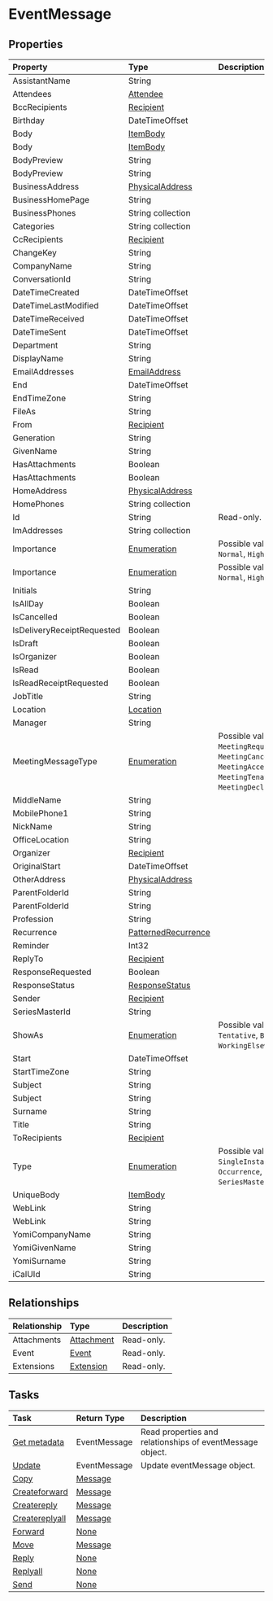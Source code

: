 # EventMessage



## Properties
| Property	   | Type	|Description|
|:---------------|:--------|:----------|
|AssistantName|String||
|Attendees|[Attendee](attendee.md)||
|BccRecipients|[Recipient](recipient.md)||
|Birthday|DateTimeOffset||
|Body|[ItemBody](itembody.md)||
|Body|[ItemBody](itembody.md)||
|BodyPreview|String||
|BodyPreview|String||
|BusinessAddress|[PhysicalAddress](physicaladdress.md)||
|BusinessHomePage|String||
|BusinessPhones|String collection||
|Categories|String collection||
|CcRecipients|[Recipient](recipient.md)||
|ChangeKey|String||
|CompanyName|String||
|ConversationId|String||
|DateTimeCreated|DateTimeOffset||
|DateTimeLastModified|DateTimeOffset||
|DateTimeReceived|DateTimeOffset||
|DateTimeSent|DateTimeOffset||
|Department|String||
|DisplayName|String||
|EmailAddresses|[EmailAddress](emailaddress.md)||
|End|DateTimeOffset||
|EndTimeZone|String||
|FileAs|String||
|From|[Recipient](recipient.md)||
|Generation|String||
|GivenName|String||
|HasAttachments|Boolean||
|HasAttachments|Boolean||
|HomeAddress|[PhysicalAddress](physicaladdress.md)||
|HomePhones|String collection||
|Id|String| Read-only.|
|ImAddresses|String collection||
|Importance|[Enumeration](enumeration.md)| Possible values are: `Low`, `Normal`, `High`.|
|Importance|[Enumeration](enumeration.md)| Possible values are: `Low`, `Normal`, `High`.|
|Initials|String||
|IsAllDay|Boolean||
|IsCancelled|Boolean||
|IsDeliveryReceiptRequested|Boolean||
|IsDraft|Boolean||
|IsOrganizer|Boolean||
|IsRead|Boolean||
|IsReadReceiptRequested|Boolean||
|JobTitle|String||
|Location|[Location](location.md)||
|Manager|String||
|MeetingMessageType|[Enumeration](enumeration.md)| Possible values are: `None`, `MeetingRequest`, `MeetingCancelled`, `MeetingAccepted`, `MeetingTenativelyAccepted`, `MeetingDeclined`.|
|MiddleName|String||
|MobilePhone1|String||
|NickName|String||
|OfficeLocation|String||
|Organizer|[Recipient](recipient.md)||
|OriginalStart|DateTimeOffset||
|OtherAddress|[PhysicalAddress](physicaladdress.md)||
|ParentFolderId|String||
|ParentFolderId|String||
|Profession|String||
|Recurrence|[PatternedRecurrence](patternedrecurrence.md)||
|Reminder|Int32||
|ReplyTo|[Recipient](recipient.md)||
|ResponseRequested|Boolean||
|ResponseStatus|[ResponseStatus](responsestatus.md)||
|Sender|[Recipient](recipient.md)||
|SeriesMasterId|String||
|ShowAs|[Enumeration](enumeration.md)| Possible values are: `Free`, `Tentative`, `Busy`, `Oof`, `WorkingElsewhere`, `Unknown`.|
|Start|DateTimeOffset||
|StartTimeZone|String||
|Subject|String||
|Subject|String||
|Surname|String||
|Title|String||
|ToRecipients|[Recipient](recipient.md)||
|Type|[Enumeration](enumeration.md)| Possible values are: `SingleInstance`, `Occurrence`, `Exception`, `SeriesMaster`.|
|UniqueBody|[ItemBody](itembody.md)||
|WebLink|String||
|WebLink|String||
|YomiCompanyName|String||
|YomiGivenName|String||
|YomiSurname|String||
|iCalUId|String||

## Relationships
| Relationship | Type	|Description|
|:---------------|:--------|:----------|
|Attachments|[Attachment](attachment.md)| Read-only.|
|Event|[Event](event.md)| Read-only.|
|Extensions|[Extension](extension.md)| Read-only.|

## Tasks

| Task		   | Return Type	|Description|
|:---------------|:--------|:----------|
|[Get metadata](../api/eventmessage_get.md) | EventMessage |Read properties and relationships of eventMessage object.|
|[Update](../api/eventmessage_update.md) | EventMessage	|Update eventMessage object. |
|[Copy](../api/eventmessage_copy.md)|[Message](message.md)||
|[Createforward](../api/eventmessage_createforward.md)|[Message](message.md)||
|[Createreply](../api/eventmessage_createreply.md)|[Message](message.md)||
|[Createreplyall](../api/eventmessage_createreplyall.md)|[Message](message.md)||
|[Forward](../api/eventmessage_forward.md)|[None](none.md)||
|[Move](../api/eventmessage_move.md)|[Message](message.md)||
|[Reply](../api/eventmessage_reply.md)|[None](none.md)||
|[Replyall](../api/eventmessage_replyall.md)|[None](none.md)||
|[Send](../api/eventmessage_send.md)|[None](none.md)||
